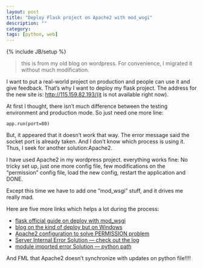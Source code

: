 ```yaml
---
layout: post
title: "Deploy Flask project on Apache2 with mod_wsgi"
description: ""
category: 
tags: [python, web]
---
```

{% include JB/setup %}

> this is from my old blog on wordpress. For convenience, I migrated it without much modification.

I want to put a real-world project on production and people can use it and give feedback. That’s why I want to deploy my flask project. The address for the new site is: http://115.159.82.193/(it is not available right now).

At first I thought, there isn’t much difference between the testing environment and production mode. So just need one more line:

`app.run(port=80)`

But, it appeared that it doesn’t work that way. The error message said the socket port is already taken. And I don’t know which process is using it. Thus, I seek for another solution:Apache2.

I have used Apache2 in my wordpress project. everything works fine: No tricky set up, just one more config file, few modifications on the “permission” config file, load the new config, restart the application and DONE.

Except this time we have to add one “mod_wsgi” stuff, and it drives me really mad.

Here are five more links which helps a lot during the process:

* [flask official guide on deploy with mod_wsgi](http://dormousehole.readthedocs.org/en/latest/deploying/mod_wsgi.html)
* [blog on the kind of deploy but on Windows](http://blog.csdn.net/firefox1/article/details/46438769)
* [Apache2 configuration to solve PERMISSION problem](http://www.cnblogs.com/vamei/archive/2012/12/04/2799381.html)
* [Server Internal Error Solution — check out the log](http://coolerfeng.blog.51cto.com/133059/47635/)
* [module imported error Solution — python path](http://blog.csdn.net/you_lan_hai/article/details/8592697)

And FML that Apache2 doesn’t synchronize with updates on python file!!!!